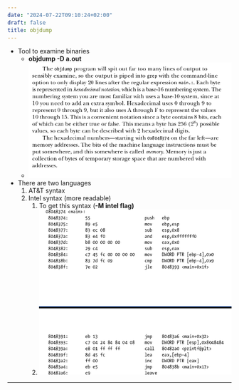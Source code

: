 ```yaml
---
date: "2024-07-22T09:10:24+02:00"
draft: false
title: objdump
---
```


-   Tool to examine binaries
    -   **objdump -D a.out**
    -   ![ObjdumExplenation_visual.png](/static/ObjdumExplenation_visual.png "fig:")
-   There are two languages
    1.  AT&T syntax
    2.  Intel syntax (more readable)
        1.  To get this syntax (**-M intel flag)**
        2.  ![IntelBinarySyntax_visual.png](/static/IntelBinarySyntax_visual.png "fig:")

------------------------------------------------------------------------
